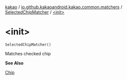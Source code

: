 [kakao](../../index.md) / [io.github.kakaoandroid.kakao.common.matchers](../index.md) / [SelectedChipMatcher](index.md) / [&lt;init&gt;](./-init-.md)

# &lt;init&gt;

`SelectedChipMatcher()`

Matches checked chip

**See Also**

[Chip](#)

